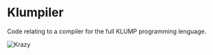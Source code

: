 # Klumpiler
Code relating to a compiler for the full KLUMP programming lenguage.

![Krazy](http://www.comicstriplibrary.org/images/comics/krazy-kat/krazy-kat-19181015-s.png)
